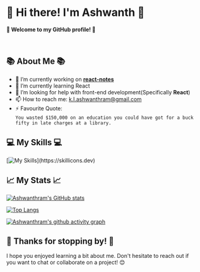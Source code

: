 # 👋 Hi there! I'm Ashwanth 👋

**🎉 Welcome to my GitHub profile! 🎉**

<a href="https://twitter.com/AshwanthramKL" rel="nofollow"><img alt="" src="https://camo.githubusercontent.com/f558aef090eaabdd1b075b0255b42836f972ca92de3f8a2d066fff67cc544668/68747470733a2f2f696d672e736869656c64732e696f2f62616467652f547769747465722d3144413146323f7374796c653d6e6f726d616c266c6f676f3d74776974746572266c6f676f436f6c6f723d7768697465" data-canonical-src="https://img.shields.io/badge/Twitter-1DA1F2?style=normal&amp;logo=twitter&amp;logoColor=white" style="max-width: 100%;"></a>
<a href="https://www.linkedin.com/in/ashwanthram/" rel="nofollow"><img alt="" src="https://camo.githubusercontent.com/46b4cacba29b90c400d3d8990aca63573cb42df06f696e05ac63768b61720c20/68747470733a2f2f696d672e736869656c64732e696f2f62616467652f4c696e6b6564496e2d3030373742353f7374796c653d6e6f726d616c266c6f676f3d6c696e6b6564696e266c6f676f436f6c6f723d7768697465" data-canonical-src="https://img.shields.io/badge/LinkedIn-0077B5?style=normal&amp;logo=linkedin&amp;logoColor=white" style="max-width: 100%;"></a>

## 📚 About Me 📚

- 🔭 I’m currently working on **[react-notes](https://github.com/AshwanthramKL/react-notes)**
- 🌱 I’m currently learning React
- 🤔 I’m looking for help with front-end development(Specifically **React**)
- 📫 How to reach me: k.l.ashwanthram@gmail.com
- ⚡ Favourite Quote:   
`You wasted $150,000 on an education you could have got for a buck fifty in late charges at a library.`

## 💻 My Skills 💻

[![My Skills](https://skillicons.dev/icons?i=react,js,html,css,bootstrap,solidity,c,cpp,python,flask,django,fastapi,bash,firebase,md,mysql,postgres,vscode,postman,github,git,)](https://skillicons.dev)

## 📈 My Stats 📈


[![Ashwanthram's GitHub stats](https://github-readme-stats.vercel.app/api?username=AshwanthramKL&show_icons=true&rank_icon=github&theme=dark)](https://github.com/AshwanthramKL/github-readme-stats)

[![Top Langs](https://github-readme-stats.vercel.app/api/top-langs/?username=AshwanthramKL&layout=compact&theme=dark)](https://github.com/AshwanthramKL/github-readme-stats)

[![Ashwanthram's github activity graph](https://github-readme-activity-graph.cyclic.app/graph?username=AshwanthramKL&bg_color=151414&color=f7f7f7&line=ec83e5&point=21fdd8&area=true&hide_border=true)](https://github.com/ashutosh00710/github-readme-activity-graph)

<!-- snake svg -->



## 🎉 Thanks for stopping by! 🎉
I hope you enjoyed learning a bit about me. Don't hesitate to reach out if you want to chat or collaborate on a project! 😊

<!---
AshwanthramKL/AshwanthramKL is a ✨ special ✨ repository because its `README.md` (this file) appears on your GitHub profile.
You can click the Preview link to take a look at your changes.
--->
